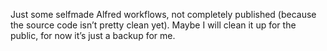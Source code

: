 Just some selfmade Alfred workflows, not completely published (because the source code isn’t pretty clean yet).
Maybe I will clean it up for the public, for now it’s just a backup for me.